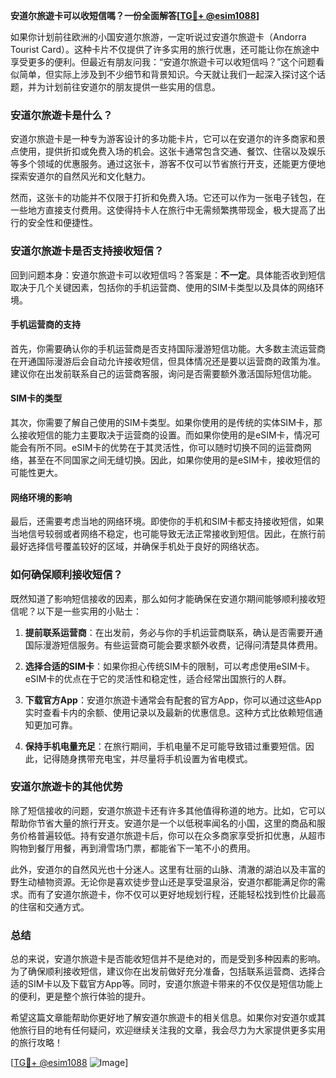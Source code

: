 **安道尔旅遊卡可以收短信嗎？一份全面解答[[TG💪+ @esim1088](https://t.me/s/esim1088)]**

如果你计划前往欧洲的小国安道尔旅游，一定听说过安道尔旅遊卡（Andorra Tourist Card）。这种卡片不仅提供了许多实用的旅行优惠，还可能让你在旅途中享受更多的便利。但最近有朋友问我：“安道尔旅遊卡可以收短信吗？”这个问题看似简单，但实际上涉及到不少细节和背景知识。今天就让我们一起深入探讨这个话题，并为计划前往安道尔的朋友提供一些实用的信息。

### 安道尔旅遊卡是什么？

安道尔旅遊卡是一种专为游客设计的多功能卡片，它可以在安道尔的许多商家和景点使用，提供折扣或免费入场的机会。这张卡通常包含交通、餐饮、住宿以及娱乐等多个领域的优惠服务。通过这张卡，游客不仅可以节省旅行开支，还能更方便地探索安道尔的自然风光和文化魅力。

然而，这张卡的功能并不仅限于打折和免费入场。它还可以作为一张电子钱包，在一些地方直接支付费用。这使得持卡人在旅行中无需频繁携带现金，极大提高了出行的安全性和便捷性。

### 安道尔旅遊卡是否支持接收短信？

回到问题本身：安道尔旅遊卡可以收短信吗？答案是：**不一定**。具体能否收到短信取决于几个关键因素，包括你的手机运营商、使用的SIM卡类型以及具体的网络环境。

#### 手机运营商的支持

首先，你需要确认你的手机运营商是否支持国际漫游短信功能。大多数主流运营商在开通国际漫游后会自动允许接收短信，但具体情况还是要以运营商的政策为准。建议你在出发前联系自己的运营商客服，询问是否需要额外激活国际短信功能。

#### SIM卡的类型

其次，你需要了解自己使用的SIM卡类型。如果你使用的是传统的实体SIM卡，那么接收短信的能力主要取决于运营商的设置。而如果你使用的是eSIM卡，情况可能会有所不同。eSIM卡的优势在于其灵活性，你可以随时切换不同的运营商网络，甚至在不同国家之间无缝切换。因此，如果你使用的是eSIM卡，接收短信的可能性更大。

#### 网络环境的影响

最后，还需要考虑当地的网络环境。即使你的手机和SIM卡都支持接收短信，如果当地信号较弱或者网络不稳定，也可能导致无法正常接收到短信。因此，在旅行前最好选择信号覆盖较好的区域，并确保手机处于良好的网络状态。

### 如何确保顺利接收短信？

既然知道了影响短信接收的因素，那么如何才能确保在安道尔期间能够顺利接收短信呢？以下是一些实用的小贴士：

1. **提前联系运营商**：在出发前，务必与你的手机运营商联系，确认是否需要开通国际漫游短信服务。有些运营商可能会要求额外收费，记得问清楚具体费用。

2. **选择合适的SIM卡**：如果你担心传统SIM卡的限制，可以考虑使用eSIM卡。eSIM卡的优点在于它的灵活性和稳定性，适合经常出国旅行的人群。

3. **下载官方App**：安道尔旅遊卡通常会有配套的官方App，你可以通过这些App实时查看卡内的余额、使用记录以及最新的优惠信息。这种方式比依赖短信通知更加可靠。

4. **保持手机电量充足**：在旅行期间，手机电量不足可能导致错过重要短信。因此，记得随身携带充电宝，并尽量将手机设置为省电模式。

### 安道尔旅遊卡的其他优势

除了短信接收的问题，安道尔旅遊卡还有许多其他值得称道的地方。比如，它可以帮助你节省大量的旅行开支。安道尔是一个以低税率闻名的小国，这里的商品和服务价格普遍较低。持有安道尔旅遊卡后，你可以在众多商家享受折扣优惠，从超市购物到餐厅用餐，再到滑雪场门票，都能省下一笔不小的费用。

此外，安道尔的自然风光也十分迷人。这里有壮丽的山脉、清澈的湖泊以及丰富的野生动植物资源。无论你是喜欢徒步登山还是享受温泉浴，安道尔都能满足你的需求。而有了安道尔旅遊卡，你不仅可以更好地规划行程，还能轻松找到性价比最高的住宿和交通方式。

### 总结

总的来说，安道尔旅遊卡是否能收短信并不是绝对的，而是受到多种因素的影响。为了确保顺利接收短信，建议你在出发前做好充分准备，包括联系运营商、选择合适的SIM卡以及下载官方App等。同时，安道尔旅遊卡带来的不仅仅是短信功能上的便利，更是整个旅行体验的提升。

希望这篇文章能帮助你更好地了解安道尔旅遊卡的相关信息。如果你对安道尔或其他旅行目的地有任何疑问，欢迎继续关注我的文章，我会尽力为大家提供更多实用的旅行攻略！

[[TG💪+ @esim1088](https://t.me/s/esim1088) ![Image](https://i.postimg.cc/4NQfJmqS/Snipaste-2025-05-13-00-14-12.png)]